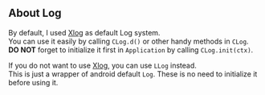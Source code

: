 ## About Log
By default, I used [Xlog](https://github.com/Tencent/mars) as default Log system.  
You can use it easily by calling `CLog.d()` or other handy methods in `CLog`.  
**DO NOT** forget to initialize it first in `Application` by calling `CLog.init(ctx)`.

If you do not want to use [Xlog](https://github.com/Tencent/mars), you can use `LLog` instead.  
This is just a wrapper of android default `Log`. These is no need to initialize it before using it.